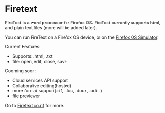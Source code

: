 Firetext
========

FireText is a word processor for Firefox OS.  FireText currently supports html, and plain text files (more will be added later).

You can run FireText on a Firefox OS device, or on the <a href="https://addons.mozilla.org/en-US/firefox/addon/firefox-os-simulator/">Firefox OS Simulator</a>.

Current Features:
- Supports: .html, .txt
- file: open, edit, close, save

Cooming soon:
- Cloud services API support
- Collaborative editing(hosted)
- more format support(.rtf, .doc, .docx, .odt...)
- file previewer

Go to <a href="http://firetext.co.nf/">Firetext.co.nf</a> for more.
